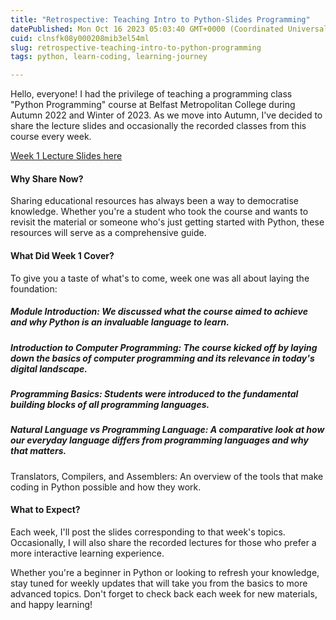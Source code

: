 ```yaml
---
title: "Retrospective: Teaching Intro to Python-Slides Programming"
datePublished: Mon Oct 16 2023 05:03:40 GMT+0000 (Coordinated Universal Time)
cuid: clnsfk08y000208mib3el54ml
slug: retrospective-teaching-intro-to-python-programming
tags: python, learn-coding, learning-journey

---
```


Hello, everyone! I had the privilege of teaching a programming class "Python Programming" course at Belfast Metropolitan College during Autumn 2022 and Winter of 2023. As we move into Autumn, I've decided to share the lecture slides and occasionally the recorded classes from this course every week.

[Week 1 Lecture Slides here](https://github.com/exponentialR/SamuelAdebayo/blob/main/Week1%20-%20Introduction.pdf)

#### Why Share Now?

Sharing educational resources has always been a way to democratise knowledge. Whether you're a student who took the course and wants to revisit the material or someone who's just getting started with Python, these resources will serve as a comprehensive guide.

#### What Did Week 1 Cover?

To give you a taste of what's to come, week one was all about laying the foundation:

##### Module Introduction: We discussed what the course aimed to achieve and why Python is an invaluable language to learn.

##### Introduction to Computer Programming: The course kicked off by laying down the basics of computer programming and its relevance in today's digital landscape.

##### Programming Basics: Students were introduced to the fundamental building blocks of all programming languages.

##### Natural Language vs Programming Language: A comparative look at how our everyday language differs from programming languages and why that matters.

Translators, Compilers, and Assemblers: An overview of the tools that make coding in Python possible and how they work.

#### What to Expect?

Each week, I'll post the slides corresponding to that week's topics. Occasionally, I will also share the recorded lectures for those who prefer a more interactive learning experience.

Whether you're a beginner in Python or looking to refresh your knowledge, stay tuned for weekly updates that will take you from the basics to more advanced topics. Don't forget to check back each week for new materials, and happy learning!